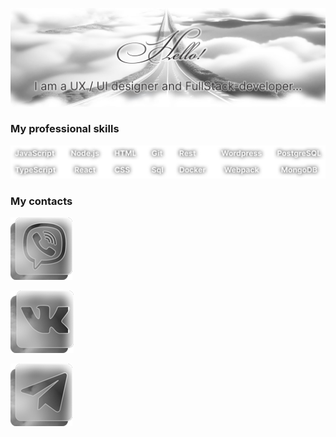 [![Header](https://github.com/alinavdovichenko/alinavdovichenko/blob/main/assets/img-1.png)](https://alinavdovichenko.ru/)

### My professional skills

![Skils](https://github.com/alinavdovichenko/alinavdovichenko/blob/main/assets/skils.png)

### My contacts

[![Viber](https://github.com/alinavdovichenko/alinavdovichenko/blob/main/assets/viber.png)](viber://chat?number=%2B79527057589)

[![VK](https://github.com/alinavdovichenko/alinavdovichenko/blob/main/assets/vk.png)](https://vk.com/id199922555)

[![TELEGRAM](https://github.com/alinavdovichenko/alinavdovichenko/blob/main/assets/telegram.png)](tg://resolve?domain=@AlinaVdovichenko)